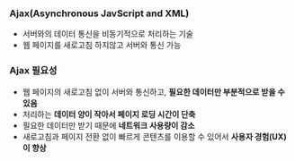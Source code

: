
### Ajax(Asynchronous JavScript and XML)
- 서버와의 데이터 통신을 비동기적으로 처리하는 기술
- 웹 페이지를 새로고침 하지않고 서버와 통신 가능

### Ajax 필요성

- 웹 페이지의 새로고침 없이 서버와 통신하고, **필요한 데이터만 부분적으로 받을 수 있음**
- 처리하는 **데이터 양이 작아서 페이지 로딩 시간이 단축**
- 필요한 데이터만 받기 때문에 **네트워크 사용량이 감소**
- 새로고침과 페이지 전환 없이 빠르게 콘텐츠를 이용할 수 있어서 **사용자 경험(UX)이 향상**